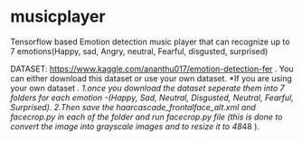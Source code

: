 # musicplayer
Tensorflow based Emotion detection music player that can recognize up to 7 emotions(Happy, sad, Angry, neutral, Fearful, disgusted, surprised) 

DATASET: https://www.kaggle.com/ananthu017/emotion-detection-fer .
You can either download this dataset or use your own dataset.
*If you are using your own dataset *.
1.once you download the dataset seperate them into 7 folders for each emotion -(Happy, Sad, Neutral, Disgusted, Neutral, Fearful, Surprised).
2.Then save the haarcascade_frontalface_alt.xml and facecrop.py in each of the folder and run facecrop.py file (this is done to convert the image into grayscale images and to resize it to 48*48 ).


